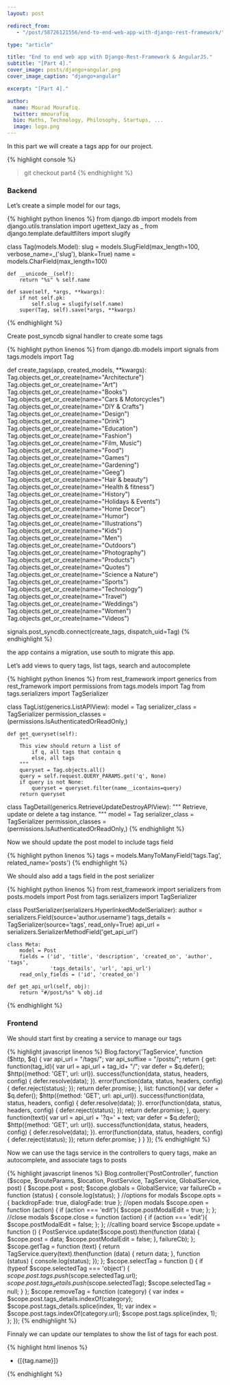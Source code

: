 ```yaml
---
layout: post

redirect_from:
   - "/post/58726121556/end-to-end-web-app-with-django-rest-framework/"

type: "article"

title: "End to end web app with Django-Rest-Framework & AngularJS."
subtitle: "[Part 4]."
cover_image: posts/django+angular.png
cover_image_caption: "django+angular"

excerpt: "[Part 4]."

author:
  name: Mourad Mourafiq.
  twitter: mmourafiq
  bio: Maths, Technology, Philosophy, Startups, ...
  image: logo.png
---
```


In this part we will create a tags app for our project.

{% highlight console %}
>  git checkout part4
{% endhighlight %}

### Backend

Let’s create a simple model for our tags,

{% highlight python linenos %}
from django.db import models
from django.utils.translation import ugettext_lazy as _
from django.template.defaultfilters import slugify


class Tag(models.Model):
    slug = models.SlugField(max_length=100, verbose_name=_('slug'), blank=True)
    name = models.CharField(max_length=100)

    def __unicode__(self):
        return "%s" % self.name

    def save(self, *args, **kwargs):
        if not self.pk:
            self.slug = slugify(self.name)
        super(Tag, self).save(*args, **kwargs)
{% endhighlight %}

Create post_syncdb signal handler to create some tags

{% highlight python linenos %}
from django.db.models import signals
from tags.models import Tag


def create_tags(app, created_models, **kwargs):
        Tag.objects.get_or_create(name="Architecture")
        Tag.objects.get_or_create(name="Art")
        Tag.objects.get_or_create(name="Books")
        Tag.objects.get_or_create(name="Cars & Motorcycles")
        Tag.objects.get_or_create(name="DIY & Crafts")
        Tag.objects.get_or_create(name="Design")
        Tag.objects.get_or_create(name="Drink")
        Tag.objects.get_or_create(name="Education")
        Tag.objects.get_or_create(name="Fashion")
        Tag.objects.get_or_create(name="Film, Music")
        Tag.objects.get_or_create(name="Food")
        Tag.objects.get_or_create(name="Games")
        Tag.objects.get_or_create(name="Gardening")
        Tag.objects.get_or_create(name="Geeg")
        Tag.objects.get_or_create(name="Hair & beauty")
        Tag.objects.get_or_create(name="Health & fitness")
        Tag.objects.get_or_create(name="History")
        Tag.objects.get_or_create(name="Holidays & Events")
        Tag.objects.get_or_create(name="Home Decor")
        Tag.objects.get_or_create(name="Humor")
        Tag.objects.get_or_create(name="Illustrations")
        Tag.objects.get_or_create(name="Kids")
        Tag.objects.get_or_create(name="Men")
        Tag.objects.get_or_create(name="Outdoors")
        Tag.objects.get_or_create(name="Photography")
        Tag.objects.get_or_create(name="Products")
        Tag.objects.get_or_create(name="Quotes")
        Tag.objects.get_or_create(name="Science a Nature")
        Tag.objects.get_or_create(name="Sports")
        Tag.objects.get_or_create(name="Technology")
        Tag.objects.get_or_create(name="Travel")
        Tag.objects.get_or_create(name="Weddings")
        Tag.objects.get_or_create(name="Women")
        Tag.objects.get_or_create(name="Videos")

signals.post_syncdb.connect(create_tags, dispatch_uid=Tag)
{% endhighlight %}

the app contains a migration, use south to migrate this app.

Let’s add views to query tags, list tags, search and autocomplete

{% highlight python linenos %}
from rest_framework import generics
from rest_framework import permissions
from tags.models import Tag
from tags.serializers import TagSerializer


class TagList(generics.ListAPIView):
    model = Tag
    serializer_class = TagSerializer
    permission_classes = (permissions.IsAuthenticatedOrReadOnly,)

    def get_queryset(self):
        """
        This view should return a list of
            if q, all tags that contain q
            else, all tags
        """
        queryset = Tag.objects.all()
        query = self.request.QUERY_PARAMS.get('q', None)
        if query is not None:
            queryset = queryset.filter(name__icontains=query)
        return queryset


class TagDetail(generics.RetrieveUpdateDestroyAPIView):
    """
    Retrieve, update or delete a tag instance.
    """
    model = Tag
    serializer_class = TagSerializer
    permission_classes = (permissions.IsAuthenticatedOrReadOnly,)
{% endhighlight %}

Now we should update the post model to include tags field

{% highlight python linenos %}
tags = models.ManyToManyField('tags.Tag', related_name='posts')
{% endhighlight %}

We should also add a tags field in the post serializer

{% highlight python linenos %}
from rest_framework import serializers
from posts.models import Post
from tags.serializers import TagSerializer


class PostSerializer(serializers.HyperlinkedModelSerializer):
    author = serializers.Field(source='author.username')
    tags_details = TagSerializer(source='tags', read_only=True)
    api_url = serializers.SerializerMethodField('get_api_url')

    class Meta:
        model = Post
        fields = ('id', 'title', 'description', 'created_on', 'author', 'tags',
                  'tags_details', 'url', 'api_url')
        read_only_fields = ('id', 'created_on')

    def get_api_url(self, obj):
        return "#/post/%s" % obj.id
{% endhighlight %}

### Frontend

We should start first by creating a service to manage our tags

{% highlight javascript linenos %}
Blog.factory('TagService', function ($http, $q) {
    var api_url = "/tags/";
    var api_suffixe = "/posts/";
    return {
        get: function(tag_id){
            var url = api_url + tag_id+ "/";
            var defer = $q.defer();
            $http({method: 'GET', url: url}).
                success(function(data, status, headers, config) {
                    defer.resolve(data);
                }).
                error(function(data, status, headers, config) {
                    defer.reject(status);
                });
            return defer.promise;
        },
        list: function(){
            var defer = $q.defer();
            $http({method: 'GET', url: api_url}).
                success(function(data, status, headers, config) {
                    defer.resolve(data);
                }).
                error(function(data, status, headers, config) {
                    defer.reject(status);
                });
            return defer.promise;
        },
        query: function(text){
            var url = api_url + '?q=' + text;
            var defer = $q.defer();
            $http({method: 'GET', url: url}).
                success(function(data, status, headers, config) {
                    defer.resolve(data);
                }).
                error(function(data, status, headers, config) {
                    defer.reject(status);
                });
            return defer.promise;
        }
    }
});
{% endhighlight %}

Now we can use the tags service in the controllers to query tags, make an autocomplete, and associate tags to posts

{% highlight javascript linenos %}
Blog.controller('PostController', function ($scope, $routeParams, $location, PostService, TagService, GlobalService, post) {
    $scope.post = post;
    $scope.globals = GlobalService;
    var failureCb = function (status) {
        console.log(status);
    }
    //options for modals
    $scope.opts = {
        backdropFade: true,
        dialogFade: true
    };
    //open modals
    $scope.open = function (action) {
        if (action === 'edit'){
            $scope.postModalEdit = true;
        };
    };
    //close modals
    $scope.close = function (action) {
        if (action === 'edit'){
            $scope.postModalEdit = false;
        };
    };
    //calling board service
    $scope.update = function () {
        PostService.update($scope.post).then(function (data) {
            $scope.post = data;
            $scope.postModalEdit = false;
        }, failureCb);
    };
    $scope.getTag = function (text) {
        return TagService.query(text).then(function (data) {
            return data;
        }, function (status) {
            console.log(status);
        });
    };
    $scope.selectTag = function () {
        if (typeof $scope.selectedTag === 'object') {
            $scope.post.tags.push($scope.selectedTag.url);
            $scope.post.tags_details.push($scope.selectedTag);
            $scope.selectedTag = null;
        }
    };
    $scope.removeTag = function (category) {
        var index = $scope.post.tags_details.indexOf(category);
        $scope.post.tags_details.splice(index, 1);
        var index = $scope.post.tags.indexOf(category.url);
        $scope.post.tags.splice(index, 1);
    };
});
{% endhighlight %}

Finnaly we can update our templates to show the list of tags for each post.

{% highlight html linenos %}
<p>
   <ul class="inline">
      <li ng-repeat="tag in post.tags_details">
          <span class="label"><i class="icon-white icon-tag"></i> {[{tag.name}]}</span>
       </li>
   </ul>
</p>
{% endhighlight %}
